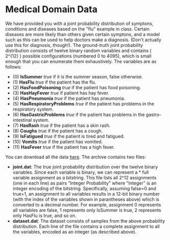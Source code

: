 # Medical Domain Data

We have provided you with a joint probability distribution of symptons, conditions and diseases based on the "flu" example in class. Certain diseases are more likely than others given certain symptons, and a model such as this can be used to help doctors make a diagnosis.  (Don't actually use this for diagnosis, though!). The ground-truth joint probability distribution consists of twelve binary random variables and contains \( 2^{12} \) possible configurations (numbered 0 to 4095), which is small enough that you can enumerate them exhaustively. The variables are as follows:

* (0) **IsSummer** *true* if it is the summer season, false otherwise.
* (1) **HasFlu** *true* if the patient has the flu.
* (2) **HasFoodPoisoning** *true* if the patient has food poisoning.
* (3) **HasHayFever** *true* if patient has hay fever.
* (4) **HasPneumonia** *true* if the patient has pneumonia.
* (5) **HasRespiratoryProblems** *true* if the patient has problems in the respiratory system.
* (6) **HasGastricProblems** *true* if the patient has problems in the gastro-intestinal system.
* (7) **HasRash** *true* if the patient has a skin rash.
* (8) **Coughs** *true* if the patient has a cough.
* (9) **IsFatigued** *true* if the patient is tired and fatigued.
* (10) **Vomits** *true* if the patient has vomited.
* (11) **HasFever** *true* if the patient has a high fever.

You can download all the data [here](medical_domain_dataset.gz). The archive contains two files:

* **joint.dat**: The true joint probability distribution over the twelve binary variables. Since each variable is binary, we can represent a * full variable assignment as a bitstring. This file lists all 2^12 assignments (one in each line) as pairs "Integer Probability" where "Integer" is an integer encoding of the bitstring. Specifically, assuming false=0 and true=1, an assignment to all variables results in a 12-bit binary number (with the index of the variables shown in parantheses above) which is converted to a decimal number. For example, assignment 0 represents all variables are false, 1 represents only IsSummer is true, 2 represents only HasFlu is true, and so on.
* **dataset.dat**: The dataset consists of samples from the above probability distribution. Each line of the file contains a complete assignment to all the variables, encoded as an integer (as described above).
